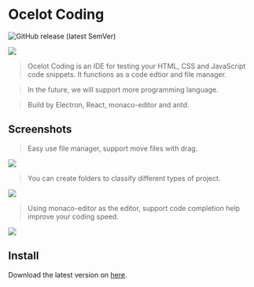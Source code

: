 # Ocelot Coding

![GitHub release (latest SemVer)](https://img.shields.io/github/v/release/NightCats/Ocelot-Coding)

![](http://image.linsenx.com/blog/2019-11-02-icon148x.png)

> Ocelot Coding is an IDE for testing your HTML, CSS and JavaScript code snippets.
> It functions as a code edtior and file manager.

> In the future, we will support more programming language.

> Build by Electron, React, monaco-editor and antd.

## Screenshots

> Easy use file manager, support move files with drag.

![](http://image.linsenx.com/blog/2019-11-02-Xnip2019-11-02_15-23-26.png)

> You can create folders to classify different types of project.

![](http://image.linsenx.com/blog/2019-11-02-Xnip2019-11-02_15-23-11.png)

> Using monaco-editor as the editor, support code completion help improve your coding speed. 

![](http://image.linsenx.com/blog/2019-11-02-Xnip2019-11-02_15-22-44.png)

## Install

Download the latest version on [here](https://github.com/NightCats/Ocelot-Coding/releases).